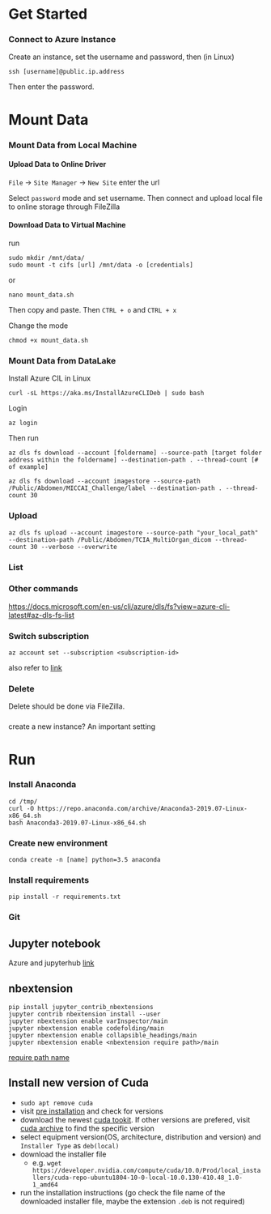 # Get Started

### Connect to Azure Instance

Create an instance, set the username and password, then (in Linux)
```
ssh [username]@public.ip.address
``` 
Then enter the password.

# Mount Data

### Mount Data from Local Machine
#### Upload Data to Online Driver
`File` -> `Site Manager` -> `New Site` enter the url

Select `password` mode and set username. Then connect and upload local file to online storage through FileZilla

#### Download Data to Virtual Machine
run 
```
sudo mkdir /mnt/data/
sudo mount -t cifs [url] /mnt/data -o [credentials]
```

or 
```
nano mount_data.sh
```
Then copy and paste. Then `CTRL + o` and `CTRL + x`

Change the mode
```
chmod +x mount_data.sh
```

### Mount Data from DataLake

Install Azure CIL in Linux

```
curl -sL https://aka.ms/InstallAzureCLIDeb | sudo bash
```

Login

```
az login
```

Then run

```
az dls fs download --account [foldername] --source-path [target folder address within the foldername] --destination-path . --thread-count [# of example]
```

```
az dls fs download --account imagestore --source-path /Public/Abdomen/MICCAI_Challenge/label --destination-path . --thread-count 30
```
### Upload
```
az dls fs upload --account imagestore --source-path "your_local_path" --destination-path /Public/Abdomen/TCIA_MultiOrgan_dicom --thread-count 30 --verbose --overwrite
```

### List

### Other commands
https://docs.microsoft.com/en-us/cli/azure/dls/fs?view=azure-cli-latest#az-dls-fs-list


### Switch subscription
`az account set --subscription <subscription-id>`

also refer to [link](https://docs.microsoft.com/en-us/azure/storage/blobs/data-lake-storage-directory-file-acl-cli)

### Delete

Delete should be done via FileZilla.

### 
create a new instance?
An important setting

# Run
### Install Anaconda

```
cd /tmp/
curl -O https://repo.anaconda.com/archive/Anaconda3-2019.07-Linux-x86_64.sh
bash Anaconda3-2019.07-Linux-x86_64.sh
```

### Create new environment

```
conda create -n [name] python=3.5 anaconda
```

### Install requirements

```
pip install -r requirements.txt
```


### Git


## Jupyter notebook
Azure and jupyterhub [link](https://docs.microsoft.com/en-us/azure/machine-learning/data-science-virtual-machine/dsvm-ubuntu-intro)

## nbextension
```
pip install jupyter_contrib_nbextensions
jupyter contrib nbextension install --user
jupyter nbextension enable varInspector/main
jupyter nbextension enable codefolding/main
jupyter nbextension enable collapsible_headings/main
jupyter nbextension enable <nbextension require path>/main
```
[require path name](https://jupyter-contrib-nbextensions.readthedocs.io/en/latest/nbextensions.html)


## Install new version of Cuda
  - `sudo apt remove cuda`
  - visit [pre installation](https://docs.nvidia.com/cuda/cuda-installation-guide-linux/index.html#pre-installation-actions) and check for versions
  - download the newest [cuda tookit](http://developer.nvidia.com/cuda-downloads). If other versions are prefered, visit [cuda archive](https://developer.nvidia.com/cuda-toolkit-archive) to find the specific version
  - select equipment version(OS, architecture, distribution and version) and `Installer Type` as `deb(local)`
  - download the installer file
    - e.g. `wget https://developer.nvidia.com/compute/cuda/10.0/Prod/local_installers/cuda-repo-ubuntu1804-10-0-local-10.0.130-410.48_1.0-1_amd64`
   - run the installation instructions (go check the file name of the downloaded installer file, maybe the extension `.deb` is not required)

